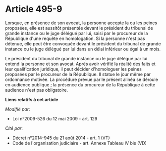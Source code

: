 # Article 495-9

Lorsque, en présence de son avocat, la personne accepte la ou les peines proposées, elle est aussitôt présentée devant le
président du tribunal de grande instance ou le juge délégué par lui, saisi par le procureur de la République d'une requête en
homologation. Si la personne n'est pas détenue, elle peut être convoquée devant le président du tribunal de grande instance
ou le juge délégué par lui dans un délai inférieur ou égal à un mois. 

Le président du tribunal de grande instance ou le juge délégué par lui entend la personne et son avocat. Après avoir vérifié
la réalité des faits et leur qualification juridique, il peut décider d'homologuer les peines proposées par le procureur de
la République. Il statue le jour même par ordonnance motivée. La procédure prévue par le présent alinéa se déroule en
audience publique ; la présence du procureur de la République à cette audience n'est pas obligatoire.

**Liens relatifs à cet article**

_Modifié par_:

  - Loi n°2009-526 du 12 mai 2009 - art. 129

_Cité par_:

  - Décret n°2014-945 du 21 août 2014 - art. 1 (VT)
  - Code de l'organisation judiciaire - art. Annexe Tableau IV bis (VD)
